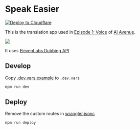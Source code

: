 # Speak Easier

[![Deploy to Cloudflare](https://deploy.workers.cloudflare.com/button)](https://deploy.workers.cloudflare.com/?url=https://github.com/craigsdennis/ai-ave-speak-easier)

This is the translation app used in [Episode 1: Voice](https://aiavenue.show) of [AI Avenue](https://aiavenue.show).


[<img src="https://img.youtube.com/vi/x8GZMwSq5bY/0.jpg">](https://youtu.be/x8GZMwSq5bY "Make an AI Wrapper")

It uses [ElevenLabs Dubbing API](https://elevenlabs.io/docs/capabilities/dubbing)

## Develop

Copy [.dev.vars.example](./.dev.vars.example) to `.dev.vars`

```bash
npm run dev
```

## Deploy

Remove the custom routes in [wrangler.jsonc](./wrangler.jsonc)

```bash
npm run deploy
```


